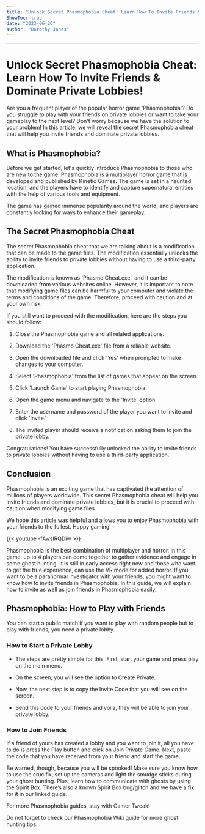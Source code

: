 ```yaml
---
title: "Unlock Secret Phasmophobia Cheat: Learn How To Invite Friends & Dominate Private Lobbies!"
ShowToc: true 
date: "2023-06-26"
author: "Dorothy Jones"
---
```

*****
# Unlock Secret Phasmophobia Cheat: Learn How To Invite Friends & Dominate Private Lobbies!

Are you a frequent player of the popular horror game 'Phasmophobia'? Do you struggle to play with your friends on private lobbies or want to take your gameplay to the next level? Don't worry because we have the solution to your problem! In this article, we will reveal the secret Phasmophobia cheat that will help you invite friends and dominate private lobbies.

## What is Phasmophobia?

Before we get started, let's quickly introduce Phasmophobia to those who are new to the game. Phasmophobia is a multiplayer horror game that is developed and published by Kinetic Games. The game is set in a haunted location, and the players have to identify and capture supernatural entities with the help of various tools and equipment.

The game has gained immense popularity around the world, and players are constantly looking for ways to enhance their gameplay.

## The Secret Phasmophobia Cheat

The secret Phasmophobia cheat that we are talking about is a modification that can be made to the game files. The modification essentially unlocks the ability to invite friends to private lobbies without having to use a third-party application.

The modification is known as 'Phasmo Cheat.exe,' and it can be downloaded from various websites online. However, it is important to note that modifying game files can be harmful to your computer and violate the terms and conditions of the game. Therefore, proceed with caution and at your own risk.

If you still want to proceed with the modification, here are the steps you should follow:

1. Close the Phasmophobia game and all related applications.

2. Download the 'Phasmo Cheat.exe' file from a reliable website.

3. Open the downloaded file and click 'Yes' when prompted to make changes to your computer.

4. Select 'Phasmophobia' from the list of games that appear on the screen.

5. Click 'Launch Game' to start playing Phasmophobia.

6. Open the game menu and navigate to the 'Invite' option.

7. Enter the username and password of the player you want to invite and click 'Invite.'

8. The invited player should receive a notification asking them to join the private lobby.

Congratulations! You have successfully unlocked the ability to invite friends to private lobbies without having to use a third-party application.

## Conclusion

Phasmophobia is an exciting game that has captivated the attention of millions of players worldwide. This secret Phasmophobia cheat will help you invite friends and dominate private lobbies, but it is crucial to proceed with caution when modifying game files.

We hope this article was helpful and allows you to enjoy Phasmophobia with your friends to the fullest. Happy gaming!

{{< youtube -fAwslRQDiw >}} 



Phasmophobia is the best combination of multiplayer and horror. In this game, up to 4 players can come together to gather evidence and engage in some ghost hunting. It is still in early access right now and those who want to get the true experience, can use the VR mode for added horror. If you want to be a paranormal investigator with your friends, you might want to know how to invite friends in Phasmophobia. In this guide, we will explain how to invite as well as join friends in Phasmophobia easily.
 
## Phasmophobia: How to Play with Friends
 
You can start a public match if you want to play with random people but to play with friends, you need a private lobby.
 
### How to Start a Private Lobby
 

 
- The steps are pretty simple for this. First, start your game and press play on the main menu.
 - On the screen, you will see the option to Create Private.

 
- Now, the next step is to copy the Invite Code that you will see on the screen.
 - Send this code to your friends and voila, they will be able to join your private lobby.

 
### How to Join Friends
 
If a friend of yours has created a lobby and you want to join it, all you have to do is press the Play button and click on Join Private Game. Next, paste the code that you have received from your friend and start the game.
 
Be warned, though, because you will be spooked! Make sure you know how to use the crucifix, set up the cameras and light the smudge sticks during your ghost hunting. Plus, learn how to communicate with ghosts by using the Spirit Box. There’s also a known Spirit Box bug/glitch and we have a fix for it in our linked guide.
 
For more Phasmophobia guides, stay with Gamer Tweak!
 
Do not forget to check our Phasmophobia Wiki guide for more ghost hunting tips.





